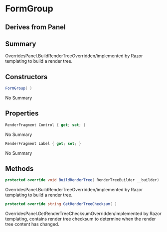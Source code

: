 # FormGroup

## Derives from Panel

## Summary

OverridesPanel.BuildRenderTreeOverridden/implemented by Razor templating to build a render tree.
## Constructors

```c#
FormGroup( ) 
```
No Summary
## Properties

```c#
RenderFragment Control { get; set; } 
```
No Summary
```c#
RenderFragment Label { get; set; } 
```
No Summary
## Methods

```c#
protected override void BuildRenderTree( RenderTreeBuilder __builder) 
```
OverridesPanel.BuildRenderTreeOverridden/implemented by Razor templating to build a render tree.
```c#
protected override string GetRenderTreeChecksum( ) 
```
OverridesPanel.GetRenderTreeChecksumOverridden/implemented by Razor templating, contains render tree checksum to determine when the render tree content has changed.
